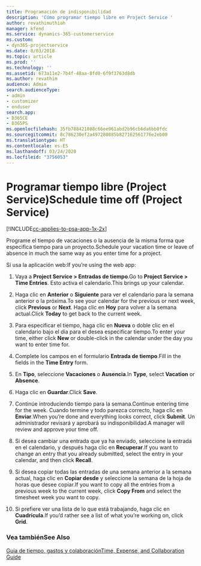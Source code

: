 ```yaml
---
title: Programación de indisponibilidad
description: 'Cómo programar tiempo libre en Project Service '
author: revathimuthiah
manager: kfend
ms.service: dynamics-365-customerservice
ms.custom:
- dyn365-projectservice
ms.date: 8/03/2018
ms.topic: article
ms.prod: ''
ms.technology: ''
ms.assetid: 673a11e2-7b4f-48aa-8fd0-6f9f3763d8db
ms.author: revathim
audience: Admin
search.audienceType:
- admin
- customizer
- enduser
search.app:
- D365CE
- D365PS
ms.openlocfilehash: 35fb788421808c66ee961abd2b96cb6da6bb0fdc
ms.sourcegitcommit: 8c786230ef2a497280885b827162561776e2eb00
ms.translationtype: HT
ms.contentlocale: es-ES
ms.lasthandoff: 03/24/2020
ms.locfileid: "3756053"
---
```

# <a name="schedule-time-off-project-service"></a><span data-ttu-id="87789-103">Programar tiempo libre (Project Service)</span><span class="sxs-lookup"><span data-stu-id="87789-103">Schedule time off (Project Service)</span></span>

[!INCLUDE[cc-applies-to-psa-app-1x-2x](../includes/cc-applies-to-psa-app-1x-2x.md)]

<span data-ttu-id="87789-104">Programe el tiempo de vacaciones o la ausencia de la misma forma que especifica tiempo para un proyecto.</span><span class="sxs-lookup"><span data-stu-id="87789-104">Schedule your vacation time or leave of absence in much the same way as you enter time for a project.</span></span>  
  
 <span data-ttu-id="87789-105">Si usa la aplicación web:</span><span class="sxs-lookup"><span data-stu-id="87789-105">If you’re using the web app:</span></span>  
  
1.  <span data-ttu-id="87789-106">Vaya a **Project Service > Entradas de tiempo**.</span><span class="sxs-lookup"><span data-stu-id="87789-106">Go to **Project Service > Time Entries**.</span></span> <span data-ttu-id="87789-107">Esto activa el calendario.</span><span class="sxs-lookup"><span data-stu-id="87789-107">This brings up your calendar.</span></span>  
  
2.  <span data-ttu-id="87789-108">Haga clic en **Anterior** o **Siguiente** para ver el calendario para la semana anterior o la próxima.</span><span class="sxs-lookup"><span data-stu-id="87789-108">To see your calendar for the previous or next week, click **Previous** or **Next**.</span></span> <span data-ttu-id="87789-109">Haga clic en **Hoy** para volver a la semana actual.</span><span class="sxs-lookup"><span data-stu-id="87789-109">Click **Today** to get back to the current week.</span></span>  
  
3.  <span data-ttu-id="87789-110">Para especificar el tiempo, haga clic en **Nueva** o doble clic en el calendario bajo el día para el desea especificar tiempo.</span><span class="sxs-lookup"><span data-stu-id="87789-110">To enter your time, either click **New** or double-click in the calendar under the day you want to enter time for.</span></span>  
  
4.  <span data-ttu-id="87789-111">Complete los campos en el formulario **Entrada de tiempo**.</span><span class="sxs-lookup"><span data-stu-id="87789-111">Fill in the fields in the **Time Entry** form.</span></span>  
  
5.  <span data-ttu-id="87789-112">En **Tipo**, seleccione **Vacaciones** o **Ausencia**.</span><span class="sxs-lookup"><span data-stu-id="87789-112">In **Type**, select **Vacation** or **Absence**.</span></span>  
  
6.  <span data-ttu-id="87789-113">Haga clic en **Guardar**.</span><span class="sxs-lookup"><span data-stu-id="87789-113">Click **Save**.</span></span>  
  
7.  <span data-ttu-id="87789-114">Continúe introduciendo tiempo para la semana.</span><span class="sxs-lookup"><span data-stu-id="87789-114">Continue entering time for the week.</span></span> <span data-ttu-id="87789-115">Cuando termine y todo parezca correcto, haga clic en **Enviar**.</span><span class="sxs-lookup"><span data-stu-id="87789-115">When you’re done and everything looks correct, click **Submit**.</span></span> <span data-ttu-id="87789-116">Un administrador revisará y aprobará su indisponibilidad.</span><span class="sxs-lookup"><span data-stu-id="87789-116">A manager will review and approve your time off.</span></span>  
  
8.  <span data-ttu-id="87789-117">Si desea cambiar una entrada que ya ha enviado, seleccione la entrada en el calendario, y después haga clic en **Recuperar**.</span><span class="sxs-lookup"><span data-stu-id="87789-117">If you want to change an entry that you already submitted, select the entry in your calendar, and then click **Recall**.</span></span>  
  
9. <span data-ttu-id="87789-118">Si desea copiar todas las entradas de una semana anterior a la semana actual, haga clic en **Copiar desde** y seleccione la semana de la hoja de horas que desee copiar.</span><span class="sxs-lookup"><span data-stu-id="87789-118">If you want to copy all the entries from a previous week to the current week, click **Copy From** and select the timesheet week you want to copy.</span></span>  
  
10. <span data-ttu-id="87789-119">Si prefiere ver una lista de lo que está trabajando, haga clic en **Cuadrícula**.</span><span class="sxs-lookup"><span data-stu-id="87789-119">If you’d rather see a list of what you’re working on, click **Grid**.</span></span>  
  
### <a name="see-also"></a><span data-ttu-id="87789-120">Vea también</span><span class="sxs-lookup"><span data-stu-id="87789-120">See Also</span></span>  
 [<span data-ttu-id="87789-121">Guía de tiempo, gastos y colaboración</span><span class="sxs-lookup"><span data-stu-id="87789-121">Time, Expense, and Collaboration Guide</span></span>](../project-service/time-expense-collaboration-guide.md)

